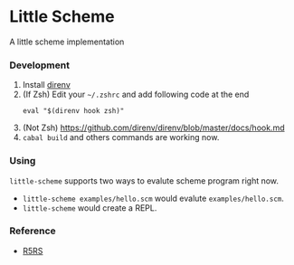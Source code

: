 # Little Scheme

A little scheme implementation

### Development

1. Install [direnv](https://github.com/direnv/direnv)
2. (If Zsh) Edit your `~/.zshrc` and add following code at the end
    ```
    eval "$(direnv hook zsh)"
    ```
2. (Not Zsh) https://github.com/direnv/direnv/blob/master/docs/hook.md
3. `cabal build` and others commands are working now.

### Using

`little-scheme` supports two ways to evalute scheme program right now.

- `little-scheme examples/hello.scm` would evalute `examples/hello.scm`.
- `little-scheme` would create a REPL.

### Reference

- [R5RS](https://schemers.org/Documents/Standards/R5RS/)
